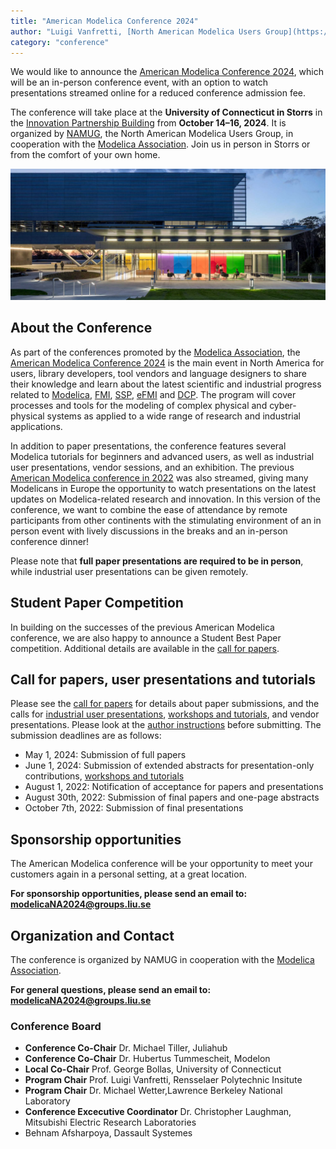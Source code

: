 ```yaml
---
title: "American Modelica Conference 2024"
author: "Luigi Vanfretti, [North American Modelica Users Group](https://modelica.org/events/american2024/))"
category: "conference"
---
```


We would like to announce the [American Modelica Conference 2024](https://modelica.org/events/american2024/), which will be an in-person conference event, with an option to watch presentations streamed online for a reduced conference admission fee.

The conference will take place at the **University of Connecticut in Storrs** in the [Innovation Partnership Building](https://techpark.uconn.edu/) from **October 14–16, 2024**. It is organized by [NAMUG](https://namug.org/), the North American Modelica Users Group, in cooperation with the [Modelica Association](/association/). Join us in person in Storrs or from the comfort of your own home.

![](UConn-Innovation-Partnership-1920x800.jpg)

## About the Conference
As part of the conferences promoted by the [Modelica Association](/association/), the [American Modelica Conference 2024](https://modelica.org/events/american2024/) is the main event in North America for users, library developers, tool vendors and language designers to share their knowledge and learn about the latest scientific and industrial progress related to [Modelica](https://modelica.org/), [FMI](https://fmi-standard.org/), [SSP](https://ssp-standard.org/), [eFMI](http://efmi-standard.org/) and [DCP](https://dcp-standard.org/).
The program will cover processes and tools for the modeling of complex physical and cyber-physical systems as applied to a wide range of research and industrial applications.

In addition to paper presentations, the conference features several Modelica tutorials for beginners and advanced users, as well as industrial user presentations, vendor sessions, and an exhibition.  The previous [American Modelica conference in 2022](https://2022.american.conference.modelica.org/) was also streamed, giving many Modelicans in Europe the opportunity to watch presentations on the latest updates on Modelica-related research and innovation.  In this version of the conference, we want to combine the ease of attendance by remote participants from other continents with the stimulating environment of an in person event with lively discussions in the breaks and an in-person conference dinner! 

Please note that **full paper presentations are required to be in person**, while industrial user presentations can be given remotely.

## Student Paper Competition

In building on the successes of the previous American Modelica conference, we are also happy to announce a Student Best Paper competition.  Additional details are available in the [call for papers](https://modelica.org/events/american2024/call2024/).

## Call for papers, user presentations and tutorials

Please see the [call for papers](https://modelica.org/events/american2024/call2024/) for details about paper submissions, and the calls for [industrial user presentations](https://modelica.org/events/american2024/call2024/#:~:text=by%20a%20DOI.-,Call%20for%20Industrial%20User%20Presentations,-You%20are%20encouraged), [workshops and tutorials](https://docs.google.com/forms/d/e/1FAIpQLScsRLAe-YwK7yAQoW6B5KQQ87M_SU4dgj6eKnvpjG3h53HMGw/viewform), and vendor presentations. Please look at the [author instructions](https://modelica.org/events/american2024/authors/) before submitting. The submission deadlines are as follows:  

- May 1, 2024: Submission of full papers
- June 1, 2024: Submission of extended abstracts for presentation-only contributions, [workshops and tutorials](https://docs.google.com/forms/d/e/1FAIpQLScsRLAe-YwK7yAQoW6B5KQQ87M_SU4dgj6eKnvpjG3h53HMGw/viewform)
- August 1, 2022: Notification of acceptance for papers and presentations
- August 30th, 2022: Submission of final papers and one-page abstracts
- October 7th, 2022: Submission of final presentations

## Sponsorship opportunities

The American Modelica conference will be your opportunity to meet your customers again in a personal setting, at a great location. 

**For sponsorship opportunities, please send an email to:** **[modelicaNA2024@groups.liu.se](mailto:modelicaNA2024@groups.liu.se)**

## Organization and Contact

The conference is organized by NAMUG in cooperation with the [Modelica Association](https://modelica.org/).

**For general questions, please send an email to:** **[modelicaNA2024@groups.liu.se](mailto:modelicaNA2024@groups.liu.se)**

### Conference Board

  -  **Conference Co-Chair** Dr. Michael Tiller, Juliahub
  -  **Conference Co-Chair** Dr. Hubertus Tummescheit, Modelon
  -  **Local Co-Chair** Prof. George Bollas, University of Connecticut
  -  **Program Chair** Prof. Luigi Vanfretti, Rensselaer Polytechnic Insitute
  -  **Program Chair** Dr. Michael Wetter,Lawrence Berkeley National Laboratory
  -  **Conference Excecutive Coordinator** Dr. Christopher Laughman, Mitsubishi Electric Research Laboratories
  -  Behnam Afsharpoya, Dassault Systemes
